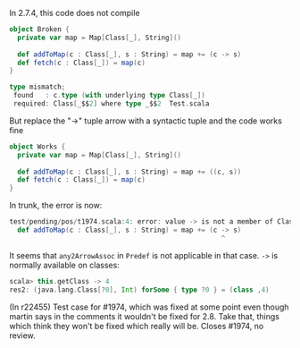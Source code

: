 In 2.7.4, this code does not compile

```scala
object Broken {
  private var map = Map[Class[_], String]()
  
  def addToMap(c : Class[_], s : String) = map += (c -> s)
  def fetch(c : Class[_]) = map(c)
}
```

```scala
type mismatch;
 found   : c.type (with underlying type Class[_])
 required: Class[_$$2] where type _$$2	Test.scala
```

But replace the "->" tuple arrow with a syntactic tuple and the code works fine

```scala
object Works {
  private var map = Map[Class[_], String]()
  
  def addToMap(c : Class[_], s : String) = map += ((c, s))
  def fetch(c : Class[_]) = map(c)
}
```
In trunk, the error is now:

```scala
test/pending/pos/t1974.scala:4: error: value -> is not a member of Class[_]
  def addToMap(c : Class[_], s : String) = map += (c -> s)
                                                     ^
```

It seems that ``any2ArrowAssoc`` in ``Predef`` is not applicable in that case. ``->`` is normally available on classes:

```scala
scala> this.getClass -> 4
res2: (java.lang.Class[?0], Int) forSome { type ?0 } = (class ,4)
```
(In r22455) Test case for #1974, which was fixed at some point even though
martin says in the comments it wouldn't be fixed for 2.8.
Take that, things which think they won't be fixed which really
will be.  Closes #1974, no review.
